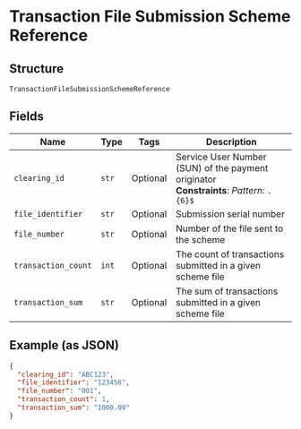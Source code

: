 
# Transaction File Submission Scheme Reference

## Structure

`TransactionFileSubmissionSchemeReference`

## Fields

| Name | Type | Tags | Description |
|  --- | --- | --- | --- |
| `clearing_id` | `str` | Optional | Service User Number (SUN) of the payment originator<br>**Constraints**: *Pattern*: `.{6}$` |
| `file_identifier` | `str` | Optional | Submission serial number |
| `file_number` | `str` | Optional | Number of the file sent to the scheme |
| `transaction_count` | `int` | Optional | The count of transactions submitted in a given scheme file |
| `transaction_sum` | `str` | Optional | The sum of transactions submitted in a given scheme file |

## Example (as JSON)

```json
{
  "clearing_id": "ABC123",
  "file_identifier": "123456",
  "file_number": "001",
  "transaction_count": 1,
  "transaction_sum": "1000.00"
}
```

